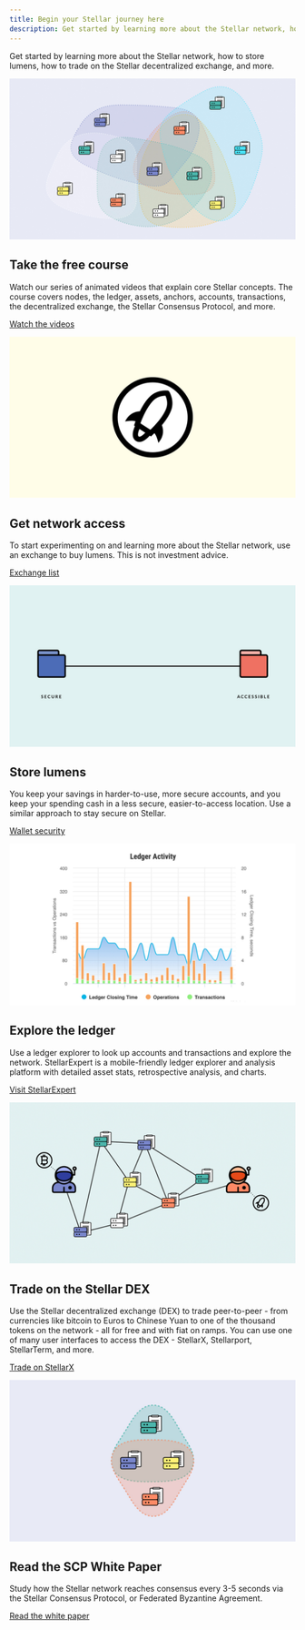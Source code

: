 ```yaml
---
title: Begin your Stellar journey here
description: Get started by learning more about the Stellar network, how to store lumens, how to trade on the Stellar decentralized exchange, and more.
---
```


Get started by learning more about the Stellar network, how to store lumens, how to trade on the Stellar decentralized exchange, and more.

![Stellar course](./assets/take-the-free-course.jpeg)

## Take the free course
Watch our series of animated videos that explain core Stellar concepts. The course covers nodes, the ledger, assets, anchors, accounts, transactions, the decentralized exchange, the Stellar Consensus Protocol, and more.

[Watch the videos](./course.md)

![Exchanges](./assets/get-access.jpeg)

## Get network access
To start experimenting on and learning more about the Stellar network, use an exchange to buy lumens. This is not investment advice.

[Exchange list](https://coinmarketcap.com/currencies/stellar/#markets)

![Store lumens](./assets/store-lumens-safely.jpeg)

## Store lumens
You keep your savings in harder-to-use, more secure accounts, and you keep your spending cash in a less secure, easier-to-access location. Use a similar approach to stay secure on Stellar.

[Wallet security](./guides/how-to-store-lumens)

![Explore the ledger](./assets/explore-the-ledger.jpeg)

## Explore the ledger
Use a ledger explorer to look up accounts and transactions and explore the network. StellarExpert is a mobile-friendly ledger explorer and analysis platform with detailed asset stats, retrospective analysis, and charts.

[Visit StellarExpert](https://stellar.expert/)

![Trade on the Stellar DEX](./assets/trade-on-the-stellar-DEX.jpeg)

## Trade on the Stellar DEX
Use the Stellar decentralized exchange (DEX) to trade peer-to-peer - from currencies like bitcoin to Euros to Chinese Yuan to one of the thousand tokens on the network - all for free and with fiat on ramps. You can use one of many user interfaces to access the DEX - StellarX, Stellarport, StellarTerm, and more.

[Trade on StellarX](https://www.stellarx.com/)

![Read the white paper](./assets/read-the-white-paper.jpeg)

## Read the SCP White Paper
Study how the Stellar network reaches consensus every 3-5 seconds via the Stellar Consensus Protocol, or Federated Byzantine Agreement.

[Read the white paper](https://www.stellar.org/papers/stellar-consensus-protocol.pdf)
